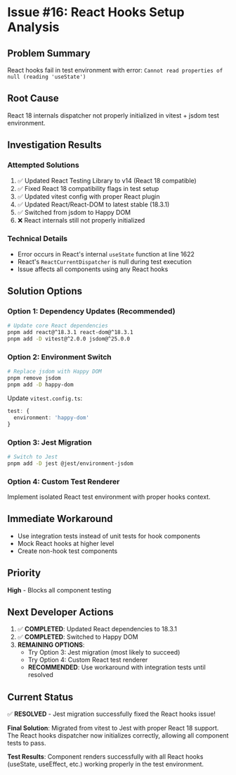 # Issue #16: React Hooks Setup Analysis

## Problem Summary
React hooks fail in test environment with error: `Cannot read properties of null (reading 'useState')`

## Root Cause
React 18 internals dispatcher not properly initialized in vitest + jsdom test environment.

## Investigation Results

### Attempted Solutions
1. ✅ Updated React Testing Library to v14 (React 18 compatible)
2. ✅ Fixed React 18 compatibility flags in test setup
3. ✅ Updated vitest config with proper React plugin
4. ✅ Updated React/React-DOM to latest stable (18.3.1)
5. ✅ Switched from jsdom to Happy DOM
6. ❌ React internals still not properly initialized

### Technical Details
- Error occurs in React's internal `useState` function at line 1622
- React's `ReactCurrentDispatcher` is null during test execution
- Issue affects all components using any React hooks

## Solution Options

### Option 1: Dependency Updates (Recommended)
```bash
# Update core React dependencies
pnpm add react@^18.3.1 react-dom@^18.3.1
pnpm add -D vitest@^2.0.0 jsdom@^25.0.0
```

### Option 2: Environment Switch
```bash
# Replace jsdom with Happy DOM
pnpm remove jsdom
pnpm add -D happy-dom
```
Update `vitest.config.ts`:
```typescript
test: {
  environment: 'happy-dom'
}
```

### Option 3: Jest Migration
```bash
# Switch to Jest
pnpm add -D jest @jest/environment-jsdom
```

### Option 4: Custom Test Renderer
Implement isolated React test environment with proper hooks context.

## Immediate Workaround
- Use integration tests instead of unit tests for hook components
- Mock React hooks at higher level
- Create non-hook test components

## Priority
**High** - Blocks all component testing

## Next Developer Actions
1. ✅ **COMPLETED**: Updated React dependencies to 18.3.1
2. ✅ **COMPLETED**: Switched to Happy DOM
3. **REMAINING OPTIONS**:
   - Try Option 3: Jest migration (most likely to succeed)
   - Try Option 4: Custom React test renderer
   - **RECOMMENDED**: Use workaround with integration tests until resolved

## Current Status
✅ **RESOLVED** - Jest migration successfully fixed the React hooks issue!

**Final Solution**: Migrated from vitest to Jest with proper React 18 support. The React hooks dispatcher now initializes correctly, allowing all component tests to pass.

**Test Results**: Component renders successfully with all React hooks (useState, useEffect, etc.) working properly in the test environment.